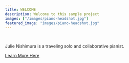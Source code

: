```yaml
---
title: WELCOME
description: Welcome to this sample project
images: ["/images/piano-headshot.jpg"]
featured_image: "images/piano-headshot.jpg"
---
```

<br>


Julie Nishimura is a traveling solo and collaborative pianist. 


[Learn More Here](/about "Get to know me better")